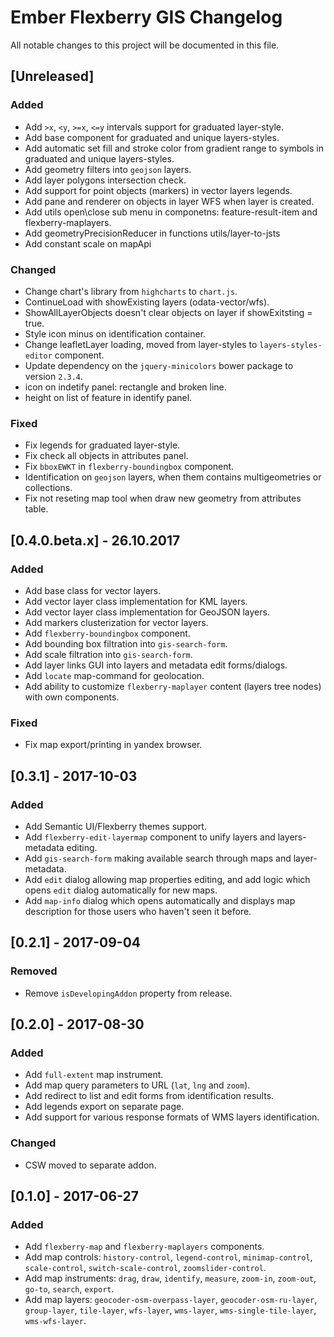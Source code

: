 # Ember Flexberry GIS Changelog
All notable changes to this project will be documented in this file.

## [Unreleased]
### Added
* Add `>x`, `<y`, `>=x`, `<=y` intervals support for graduated layer-style.
* Add base component for graduated and unique layers-styles.
* Add automatic set fill and stroke color from gradient range to symbols in graduated and unique layers-styles.
* Add geometry filters into `geojson` layers.
* Add layer polygons intersection check.
* Add support for point objects (markers) in vector layers legends.
* Add pane and renderer on objects in layer WFS when layer is created.
* Add utils open\close sub menu in componetns: feature-result-item and flexberry-maplayers.
* Add geometryPrecisionReducer in functions utils/layer-to-jsts
* Add constant scale on mapApi

### Changed
* Change chart's library from `highcharts` to `chart.js`.
* ContinueLoad with showExisting layers (odata-vector/wfs).
* ShowAllLayerObjects doesn't clear objects on layer if showExitsting = true.
* Style icon minus on identification container.
* Change leafletLayer loading, moved from layer-styles to `layers-styles-editor` component.
* Update dependency on the `jquery-minicolors` bower package to version `2.3.4`.
* icon on indetify panel: rectangle and broken line.
* height on list of feature in identify panel.

### Fixed
* Fix legends for graduated layer-style.
* Fix check all objects in attributes panel.
* Fix `bboxEWKT` in `flexberry-boundingbox` component.
* Identification on `geojson` layers, when them contains multigeometries or collections.
* Fix not reseting map tool when draw new geometry from attributes table.

## [0.4.0.beta.x] - 26.10.2017
### Added
* Add base class for vector layers.
* Add vector layer class implementation for KML layers.
* Add vector layer class implementation for GeoJSON layers.
* Add markers clusterization for vector layers.
* Add `flexberry-boundingbox` component.
* Add bounding box filtration into `gis-search-form`.
* Add scale filtration into `gis-search-form`.
* Add layer links GUI into layers and metadata edit forms/dialogs.
* Add `locate` map-command for geolocation.
* Add ability to customize `flexberry-maplayer` content (layers tree nodes) with own components.
### Fixed
* Fix map export/printing in yandex browser.

## [0.3.1] - 2017-10-03
### Added
* Add Semantic UI/Flexberry themes support.
* Add `flexberry-edit-layermap` component to unify layers and layers-metadata editing.
* Add `gis-search-form` making available search through maps and layer-metadata.
* Add `edit` dialog allowing map properties editing, and add logic which opens `edit` dialog automatically for new maps.
* Add `map-info` dialog which opens automatically and displays map description for those users who haven't seen it before.

## [0.2.1] - 2017-09-04
### Removed
* Remove `isDevelopingAddon` property from release.

## [0.2.0] - 2017-08-30
### Added
* Add `full-extent` map instrument.
* Add map query parameters to URL (`lat`, `lng` and `zoom`).
* Add redirect to list and edit forms from identification results.
* Add legends export on separate page.
* Add support for various response formats of WMS layers identification.

### Changed
* CSW moved to separate addon.

## [0.1.0] - 2017-06-27
### Added
* Add `flexberry-map` and `flexberry-maplayers` components.
* Add map controls: `history-control`, `legend-control`, `minimap-control`, `scale-control`, `switch-scale-control`, `zoomslider-control`.
* Add map instruments: `drag`, `draw`, `identify`, `measure`, `zoom-in`, `zoom-out`, `go-to`, `search`, `export`.
* Add map layers: `geocoder-osm-overpass-layer`, `geocoder-osm-ru-layer`, `group-layer`, `tile-layer`, `wfs-layer`, `wms-layer`, `wms-single-tile-layer`, `wms-wfs-layer`.
